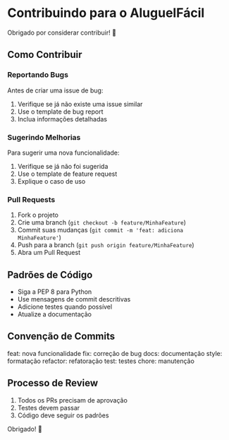 # Contribuindo para o AluguelFácil

Obrigado por considerar contribuir! 🎉

## Como Contribuir

### Reportando Bugs

Antes de criar uma issue de bug:
1. Verifique se já não existe uma issue similar
2. Use o template de bug report
3. Inclua informações detalhadas

### Sugerindo Melhorias

Para sugerir uma nova funcionalidade:
1. Verifique se já não foi sugerida
2. Use o template de feature request
3. Explique o caso de uso

### Pull Requests

1. Fork o projeto
2. Crie uma branch (`git checkout -b feature/MinhaFeature`)
3. Commit suas mudanças (`git commit -m 'feat: adiciona MinhaFeature'`)
4. Push para a branch (`git push origin feature/MinhaFeature`)
5. Abra um Pull Request

## Padrões de Código

- Siga a PEP 8 para Python
- Use mensagens de commit descritivas
- Adicione testes quando possível
- Atualize a documentação

## Convenção de Commits

feat: nova funcionalidade
fix: correção de bug
docs: documentação
style: formatação
refactor: refatoração
test: testes
chore: manutenção

## Processo de Review

1. Todos os PRs precisam de aprovação
2. Testes devem passar
3. Código deve seguir os padrões

Obrigado! 🙏